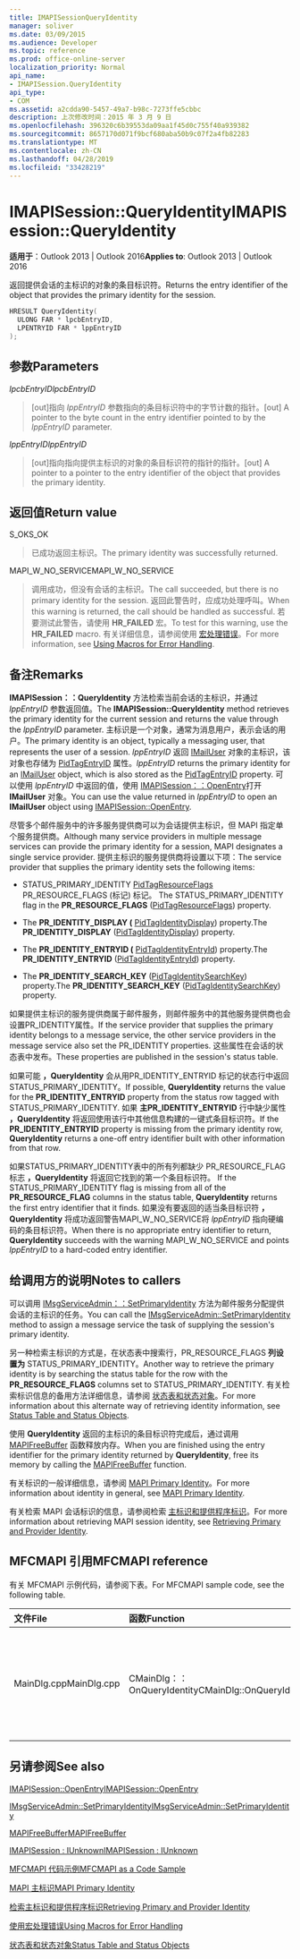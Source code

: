 ```yaml
---
title: IMAPISessionQueryIdentity
manager: soliver
ms.date: 03/09/2015
ms.audience: Developer
ms.topic: reference
ms.prod: office-online-server
localization_priority: Normal
api_name:
- IMAPISession.QueryIdentity
api_type:
- COM
ms.assetid: a2cdda90-5457-49a7-b98c-7273ffe5cbbc
description: 上次修改时间：2015 年 3 月 9 日
ms.openlocfilehash: 396320c6b39553da09aa1f45d0c755f40a939382
ms.sourcegitcommit: 8657170d071f9bcf680aba50b9c07f2a4fb82283
ms.translationtype: MT
ms.contentlocale: zh-CN
ms.lasthandoff: 04/28/2019
ms.locfileid: "33428219"
---
```

# <a name="imapisessionqueryidentity"></a><span data-ttu-id="b1648-103">IMAPISession::QueryIdentity</span><span class="sxs-lookup"><span data-stu-id="b1648-103">IMAPISession::QueryIdentity</span></span>

  
  
<span data-ttu-id="b1648-104">**适用于**：Outlook 2013 | Outlook 2016</span><span class="sxs-lookup"><span data-stu-id="b1648-104">**Applies to**: Outlook 2013 | Outlook 2016</span></span> 
  
<span data-ttu-id="b1648-105">返回提供会话的主标识的对象的条目标识符。</span><span class="sxs-lookup"><span data-stu-id="b1648-105">Returns the entry identifier of the object that provides the primary identity for the session.</span></span>
  
```cpp
HRESULT QueryIdentity(
  ULONG FAR * lpcbEntryID,
  LPENTRYID FAR * lppEntryID
);
```

## <a name="parameters"></a><span data-ttu-id="b1648-106">参数</span><span class="sxs-lookup"><span data-stu-id="b1648-106">Parameters</span></span>

 <span data-ttu-id="b1648-107">_lpcbEntryID_</span><span class="sxs-lookup"><span data-stu-id="b1648-107">_lpcbEntryID_</span></span>
  
> <span data-ttu-id="b1648-108">[out]指向  _lppEntryID_ 参数指向的条目标识符中的字节计数的指针。</span><span class="sxs-lookup"><span data-stu-id="b1648-108">[out] A pointer to the byte count in the entry identifier pointed to by the  _lppEntryID_ parameter.</span></span> 
    
 <span data-ttu-id="b1648-109">_lppEntryID_</span><span class="sxs-lookup"><span data-stu-id="b1648-109">_lppEntryID_</span></span>
  
> <span data-ttu-id="b1648-110">[out]指向指向提供主标识的对象的条目标识符的指针的指针。</span><span class="sxs-lookup"><span data-stu-id="b1648-110">[out] A pointer to a pointer to the entry identifier of the object that provides the primary identity.</span></span>
    
## <a name="return-value"></a><span data-ttu-id="b1648-111">返回值</span><span class="sxs-lookup"><span data-stu-id="b1648-111">Return value</span></span>

<span data-ttu-id="b1648-112">S_OK</span><span class="sxs-lookup"><span data-stu-id="b1648-112">S_OK</span></span> 
  
> <span data-ttu-id="b1648-113">已成功返回主标识。</span><span class="sxs-lookup"><span data-stu-id="b1648-113">The primary identity was successfully returned.</span></span>
    
<span data-ttu-id="b1648-114">MAPI_W_NO_SERVICE</span><span class="sxs-lookup"><span data-stu-id="b1648-114">MAPI_W_NO_SERVICE</span></span> 
  
> <span data-ttu-id="b1648-115">调用成功，但没有会话的主标识。</span><span class="sxs-lookup"><span data-stu-id="b1648-115">The call succeeded, but there is no primary identity for the session.</span></span> <span data-ttu-id="b1648-116">返回此警告时，应成功处理呼叫。</span><span class="sxs-lookup"><span data-stu-id="b1648-116">When this warning is returned, the call should be handled as successful.</span></span> <span data-ttu-id="b1648-117">若要测试此警告，请使用 **HR_FAILED** 宏。</span><span class="sxs-lookup"><span data-stu-id="b1648-117">To test for this warning, use the **HR_FAILED** macro.</span></span> <span data-ttu-id="b1648-118">有关详细信息，请参阅使用 [宏处理错误](using-macros-for-error-handling.md)。</span><span class="sxs-lookup"><span data-stu-id="b1648-118">For more information, see [Using Macros for Error Handling](using-macros-for-error-handling.md).</span></span>
    
## <a name="remarks"></a><span data-ttu-id="b1648-119">备注</span><span class="sxs-lookup"><span data-stu-id="b1648-119">Remarks</span></span>

<span data-ttu-id="b1648-120">**IMAPISession：：QueryIdentity** 方法检索当前会话的主标识，并通过 _lppEntryID_ 参数返回值。</span><span class="sxs-lookup"><span data-stu-id="b1648-120">The **IMAPISession::QueryIdentity** method retrieves the primary identity for the current session and returns the value through the  _lppEntryID_ parameter.</span></span> <span data-ttu-id="b1648-121">主标识是一个对象，通常为消息用户，表示会话的用户。</span><span class="sxs-lookup"><span data-stu-id="b1648-121">The primary identity is an object, typically a messaging user, that represents the user of a session.</span></span>  <span data-ttu-id="b1648-122">_lppEntryID_ 返回 [IMailUser](imailuserimapiprop.md) 对象的主标识，该对象也存储为 [PidTagEntryID](pidtagentryid-canonical-property.md) 属性。</span><span class="sxs-lookup"><span data-stu-id="b1648-122">_lppEntryID_ returns the primary identity for an [IMailUser](imailuserimapiprop.md) object, which is also stored as the [PidTagEntryID](pidtagentryid-canonical-property.md) property.</span></span> <span data-ttu-id="b1648-123">可以使用 _lppEntryID_ 中返回的值，使用 [IMAPISession：：OpenEntry](imapisession-openentry.md)打开 **IMailUser** 对象。</span><span class="sxs-lookup"><span data-stu-id="b1648-123">You can use the value returned in  _lppEntryID_ to open an **IMailUser** object using [IMAPISession::OpenEntry](imapisession-openentry.md).</span></span>
  
<span data-ttu-id="b1648-124">尽管多个邮件服务中的许多服务提供商可以为会话提供主标识，但 MAPI 指定单个服务提供商。</span><span class="sxs-lookup"><span data-stu-id="b1648-124">Although many service providers in multiple message services can provide the primary identity for a session, MAPI designates a single service provider.</span></span> <span data-ttu-id="b1648-125">提供主标识的服务提供商将设置以下项：</span><span class="sxs-lookup"><span data-stu-id="b1648-125">The service provider that supplies the primary identity sets the following items:</span></span>
  
- <span data-ttu-id="b1648-126">STATUS_PRIMARY_IDENTITY [PidTagResourceFlags](pidtagresourceflags-canonical-property.md) PR_RESOURCE_FLAGS (标记) 标记。 </span><span class="sxs-lookup"><span data-stu-id="b1648-126">The STATUS_PRIMARY_IDENTITY flag in the **PR_RESOURCE_FLAGS** ([PidTagResourceFlags](pidtagresourceflags-canonical-property.md)) property.</span></span>
    
- <span data-ttu-id="b1648-127">The **PR_IDENTITY_DISPLAY (** [PidTagIdentityDisplay](pidtagidentitydisplay-canonical-property.md)) property.</span><span class="sxs-lookup"><span data-stu-id="b1648-127">The **PR_IDENTITY_DISPLAY** ([PidTagIdentityDisplay](pidtagidentitydisplay-canonical-property.md)) property.</span></span>
    
- <span data-ttu-id="b1648-128">The **PR_IDENTITY_ENTRYID (** [PidTagIdentityEntryId](pidtagidentityentryid-canonical-property.md)) property.</span><span class="sxs-lookup"><span data-stu-id="b1648-128">The **PR_IDENTITY_ENTRYID** ([PidTagIdentityEntryId](pidtagidentityentryid-canonical-property.md)) property.</span></span>
    
- <span data-ttu-id="b1648-129">The **PR_IDENTITY_SEARCH_KEY** ([PidTagIdentitySearchKey](pidtagidentitysearchkey-canonical-property.md)) property.</span><span class="sxs-lookup"><span data-stu-id="b1648-129">The **PR_IDENTITY_SEARCH_KEY** ([PidTagIdentitySearchKey](pidtagidentitysearchkey-canonical-property.md)) property.</span></span>
    
<span data-ttu-id="b1648-130">如果提供主标识的服务提供商属于邮件服务，则邮件服务中的其他服务提供商也会设置PR_IDENTITY属性。</span><span class="sxs-lookup"><span data-stu-id="b1648-130">If the service provider that supplies the primary identity belongs to a message service, the other service providers in the message service also set the PR_IDENTITY properties.</span></span> <span data-ttu-id="b1648-131">这些属性在会话的状态表中发布。</span><span class="sxs-lookup"><span data-stu-id="b1648-131">These properties are published in the session's status table.</span></span> 
  
<span data-ttu-id="b1648-132">如果可能 **，QueryIdentity** 会从用PR_IDENTITY_ENTRYID 标记的状态行中返回 STATUS_PRIMARY_IDENTITY。</span><span class="sxs-lookup"><span data-stu-id="b1648-132">If possible, **QueryIdentity** returns the value for the **PR_IDENTITY_ENTRYID** property from the status row tagged with STATUS_PRIMARY_IDENTITY.</span></span> <span data-ttu-id="b1648-133">如果 **主PR_IDENTITY_ENTRYID** 行中缺少属性 **，QueryIdentity** 将返回使用该行中其他信息构建的一键式条目标识符。</span><span class="sxs-lookup"><span data-stu-id="b1648-133">If the **PR_IDENTITY_ENTRYID** property is missing from the primary identity row, **QueryIdentity** returns a one-off entry identifier built with other information from that row.</span></span> 
  
<span data-ttu-id="b1648-134">如果STATUS_PRIMARY_IDENTITY表中的所有列都缺少 PR_RESOURCE_FLAG 标志 **，QueryIdentity** 将返回它找到的第一个条目标识符。 </span><span class="sxs-lookup"><span data-stu-id="b1648-134">If the STATUS_PRIMARY_IDENTITY flag is missing from all of the **PR_RESOURCE_FLAG** columns in the status table, **QueryIdentity** returns the first entry identifier that it finds.</span></span> <span data-ttu-id="b1648-135">如果没有要返回的适当条目标识符 **，QueryIdentity** 将成功返回警告MAPI_W_NO_SERVICE将  _lppEntryID_ 指向硬编码的条目标识符。</span><span class="sxs-lookup"><span data-stu-id="b1648-135">When there is no appropriate entry identifier to return, **QueryIdentity** succeeds with the warning MAPI_W_NO_SERVICE and points  _lppEntryID_ to a hard-coded entry identifier.</span></span> 
  
## <a name="notes-to-callers"></a><span data-ttu-id="b1648-136">给调用方的说明</span><span class="sxs-lookup"><span data-stu-id="b1648-136">Notes to callers</span></span>

<span data-ttu-id="b1648-137">可以调用 [IMsgServiceAdmin：：SetPrimaryIdentity](imsgserviceadmin-setprimaryidentity.md) 方法为邮件服务分配提供会话的主标识的任务。</span><span class="sxs-lookup"><span data-stu-id="b1648-137">You can call the [IMsgServiceAdmin::SetPrimaryIdentity](imsgserviceadmin-setprimaryidentity.md) method to assign a message service the task of supplying the session's primary identity.</span></span> 
  
<span data-ttu-id="b1648-138">另一种检索主标识的方式是，在状态表中搜索行，PR_RESOURCE_FLAGS **列设置为** STATUS_PRIMARY_IDENTITY。</span><span class="sxs-lookup"><span data-stu-id="b1648-138">Another way to retrieve the primary identity is by searching the status table for the row with the **PR_RESOURCE_FLAGS** columns set to STATUS_PRIMARY_IDENTITY.</span></span> <span data-ttu-id="b1648-139">有关检索标识信息的备用方法详细信息，请参阅 [状态表和状态对象](status-table-and-status-objects.md)。</span><span class="sxs-lookup"><span data-stu-id="b1648-139">For more information about this alternate way of retrieving identity information, see [Status Table and Status Objects](status-table-and-status-objects.md).</span></span>
  
<span data-ttu-id="b1648-140">使用 **QueryIdentity** 返回的主标识的条目标识符完成后，通过调用 [MAPIFreeBuffer](mapifreebuffer.md) 函数释放内存。</span><span class="sxs-lookup"><span data-stu-id="b1648-140">When you are finished using the entry identifier for the primary identity returned by **QueryIdentity**, free its memory by calling the [MAPIFreeBuffer](mapifreebuffer.md) function.</span></span> 
  
<span data-ttu-id="b1648-141">有关标识的一般详细信息，请参阅 [MAPI Primary Identity](mapi-primary-identity.md)。</span><span class="sxs-lookup"><span data-stu-id="b1648-141">For more information about identity in general, see [MAPI Primary Identity](mapi-primary-identity.md).</span></span> 
  
<span data-ttu-id="b1648-142">有关检索 MAPI 会话标识的信息，请参阅检索 [主标识和提供程序标识](retrieving-primary-and-provider-identity.md)。</span><span class="sxs-lookup"><span data-stu-id="b1648-142">For more information about retrieving MAPI session identity, see [Retrieving Primary and Provider Identity](retrieving-primary-and-provider-identity.md).</span></span> 
  
## <a name="mfcmapi-reference"></a><span data-ttu-id="b1648-143">MFCMAPI 引用</span><span class="sxs-lookup"><span data-stu-id="b1648-143">MFCMAPI reference</span></span>

<span data-ttu-id="b1648-144">有关 MFCMAPI 示例代码，请参阅下表。</span><span class="sxs-lookup"><span data-stu-id="b1648-144">For MFCMAPI sample code, see the following table.</span></span>
  
|<span data-ttu-id="b1648-145">**文件**</span><span class="sxs-lookup"><span data-stu-id="b1648-145">**File**</span></span>|<span data-ttu-id="b1648-146">**函数**</span><span class="sxs-lookup"><span data-stu-id="b1648-146">**Function**</span></span>|<span data-ttu-id="b1648-147">**备注**</span><span class="sxs-lookup"><span data-stu-id="b1648-147">**Comment**</span></span>|
|:-----|:-----|:-----|
|<span data-ttu-id="b1648-148">MainDlg.cpp</span><span class="sxs-lookup"><span data-stu-id="b1648-148">MainDlg.cpp</span></span>  <br/> |<span data-ttu-id="b1648-149">CMainDlg：：OnQueryIdentity</span><span class="sxs-lookup"><span data-stu-id="b1648-149">CMainDlg::OnQueryIdentity</span></span>  <br/> |<span data-ttu-id="b1648-150">MFCMAPI 使用 **IMAPISession：：QueryIdentity** 方法打开会话的主标识的通讯簿条目。</span><span class="sxs-lookup"><span data-stu-id="b1648-150">MFCMAPI uses the **IMAPISession::QueryIdentity** method to open the address book entry for the primary identity of the session.</span></span>  <br/> |
   
## <a name="see-also"></a><span data-ttu-id="b1648-151">另请参阅</span><span class="sxs-lookup"><span data-stu-id="b1648-151">See also</span></span>



[<span data-ttu-id="b1648-152">IMAPISession::OpenEntry</span><span class="sxs-lookup"><span data-stu-id="b1648-152">IMAPISession::OpenEntry</span></span>](imapisession-openentry.md)
  
[<span data-ttu-id="b1648-153">IMsgServiceAdmin::SetPrimaryIdentity</span><span class="sxs-lookup"><span data-stu-id="b1648-153">IMsgServiceAdmin::SetPrimaryIdentity</span></span>](imsgserviceadmin-setprimaryidentity.md)
  
[<span data-ttu-id="b1648-154">MAPIFreeBuffer</span><span class="sxs-lookup"><span data-stu-id="b1648-154">MAPIFreeBuffer</span></span>](mapifreebuffer.md)
  
[<span data-ttu-id="b1648-155">IMAPISession : IUnknown</span><span class="sxs-lookup"><span data-stu-id="b1648-155">IMAPISession : IUnknown</span></span>](imapisessioniunknown.md)


[<span data-ttu-id="b1648-156">MFCMAPI 代码示例</span><span class="sxs-lookup"><span data-stu-id="b1648-156">MFCMAPI as a Code Sample</span></span>](mfcmapi-as-a-code-sample.md)
  
[<span data-ttu-id="b1648-157">MAPI 主标识</span><span class="sxs-lookup"><span data-stu-id="b1648-157">MAPI Primary Identity</span></span>](mapi-primary-identity.md)
  
[<span data-ttu-id="b1648-158">检索主标识和提供程序标识</span><span class="sxs-lookup"><span data-stu-id="b1648-158">Retrieving Primary and Provider Identity</span></span>](retrieving-primary-and-provider-identity.md)
  
[<span data-ttu-id="b1648-159">使用宏处理错误</span><span class="sxs-lookup"><span data-stu-id="b1648-159">Using Macros for Error Handling</span></span>](using-macros-for-error-handling.md)
  
[<span data-ttu-id="b1648-160">状态表和状态对象</span><span class="sxs-lookup"><span data-stu-id="b1648-160">Status Table and Status Objects</span></span>](status-table-and-status-objects.md)

